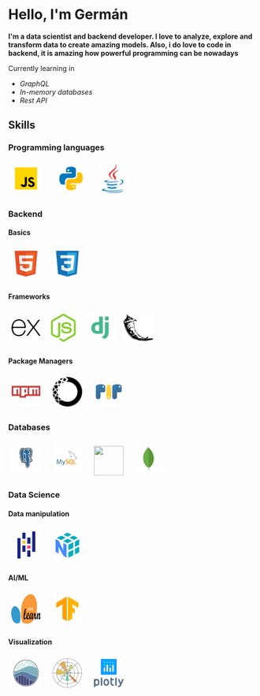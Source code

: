 <h1>Hello, I'm Germán</h1>

**I'm a data scientist and backend developer. I love to analyze, explore and transform data to create amazing models. Also, i do love to code in backend, it is amazing how powerful programming can be nowadays**

Currently learning in
- *GraphQL*
- *In-memory databases*
- *Rest API*

## Skills
### Programming languages
<img width="60px" 
    height="60px" 
    style="margin: 6px"
    src="./assets/javascript.svg"> &nbsp; &nbsp;
<img width="60px" 
    height="60px" 
    style="margin: 6px"
    src="./assets/python.svg"> &nbsp;
<img width="60px" 
    height="60px" 
    style="margin: 6px"
    src="./assets/java.svg"> &nbsp;

### Backend

#### Basics
<img width="60px" 
    height="60px" 
    style="margin: 6px"
    src="./assets/html.svg"> &nbsp;
<img width="60px" 
    height="60px" 
    style="margin: 6px"
    src="./assets/css.svg"> &nbsp;

#### Frameworks
<img width="60px" 
    height="60px" 
    style="margin: 6px"
    src="./assets/express.svg">
<img width="60px" 
    height="60px" 
    style="margin: 6px"
    src="./assets/node.svg">
<img width="60px" 
    height="60px" 
    style="margin: 6px"
    src="./assets/django.svg">
<img width="60px" 
    height="60px" 
    style="margin: 6px"
    src="./assets/flask.svg">

#### Package Managers
<img width="60px" 
    height="60px" 
    style="margin: 6px"
    src="./assets/npm.svg"> &nbsp;
<img width="60px" 
    height="60px" 
    style="margin: 6px"
    src="./assets/anaconda.svg"> &nbsp;
<img width="60px" 
    height="60px" 
    style="margin: 6px"
    src="./assets/pip.svg"> &nbsp;

### Databases
<img width="60px" 
    height="60px" 
    style="margin: 6px"
    src="./assets/postgres.svg"> &nbsp;
<img width="60px" 
    height="60px" 
    style="margin: 6px"
    src="./assets/mysql.svg"> &nbsp;
<img width="60px" 
    height="60px" 
    style="margin: 6px"
    src="./assets/sqlite.svg"> &nbsp;
<img width="60px" 
    height="60px" 
    style="margin: 6px"
    src="./assets/mongo.svg"> &nbsp;

### Data Science

#### Data manipulation
<img width="60px" 
    height="60px" 
    style="margin: 6px"
    src="./assets/pandas.svg"> &nbsp;
<img width="60px" 
    height="60px" 
    style="margin: 6px"
    src="./assets/numpy.svg"> &nbsp;

#### AI/ML
<img width="60px" 
    height="60px" 
    style="margin: 6px"
    src="./assets/scikit.svg"> &nbsp;
<img width="60px" 
    height="60px" 
    style="margin: 6px"
    src="./assets/tf.svg"> &nbsp;

#### Visualization
<img width="60px" 
    height="60px" 
    style="margin: 6px"
    src="./assets/seaborn.svg"> &nbsp;
<img width="60px" 
    height="60px" 
    style="margin: 6px"
    src="./assets/matplotlib.svg"> &nbsp;
<img width="60px" 
    height="60px" 
    style="margin: 6px"
    src="./assets/plotly.svg"> &nbsp;
<!-- docker, bash, insomnia, postman, git>
-----

## Stats
### Github
![Anurag's GitHub stats](https://github-readme-stats.vercel.app/api?username=Gerdava2602&show_icons=true&theme=radical)

### Programming languages
[![Top Langs](https://github-readme-stats.vercel.app/api/top-langs/?username=Gerdava2602&layout=compact)](https://github.com/anuraghazra/github-readme-stats)
--------
